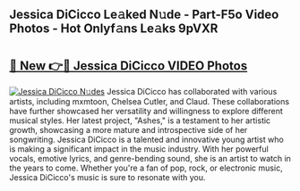 ## Jessica DiCicco Le𝚊ked N𝚞de - Part-F5o Video Photos - Hot Onlyf𝚊ns Le𝚊ks 9pVXR

# <h2><a href="http://ab36775.deff.icu/?id=Jessica+DiCicco">🔗 New 👉🔴 Jessica DiCicco VIDEO Photos</a></h2>

[![Jessica DiCicco N𝚞des](https://i.imgur.com/rIISA9y.gif)](http://ab36775.deff.icu/?id=Jessica+DiCicco)
Jessica DiCicco has collaborated with various artists, including mxmtoon, Chelsea Cutler, and Claud. These collaborations have further showcased her versatility and willingness to explore different musical styles. Her latest project, "Ashes," is a testament to her artistic growth, showcasing a more mature and introspective side of her songwriting. Jessica DiCicco is a talented and innovative young artist who is making a significant impact in the music industry. With her powerful vocals, emotive lyrics, and genre-bending sound, she is an artist to watch in the years to come. Whether you're a fan of pop, rock, or electronic music, Jessica DiCicco's music is sure to resonate with you.
